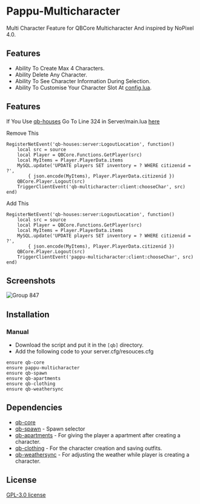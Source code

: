 # Pappu-Multicharacter
Multi Character Feature for QBCore Multicharacter And inspired by NoPixel 4.0. 

## Features
- Ability To Create Max 4 Characters.
- Ability Delete Any Character.
- Ability To See Character Information During Selection.
- Ability To Customise Your Character Slot At [config.lua](https://github.com/P4ScriptsFivem/pappu-multicharacter/blob/main/config.lua).

## Features
If You Use [qb-houses](https://github.com/qbcore-framework/qb-houses)
Go To Line 324 in Server/main.lua [here](https://github.com/qbcore-framework/qb-houses/blob/main/server/main.lua)

Remove This 
```
RegisterNetEvent('qb-houses:server:LogoutLocation', function()
    local src = source
    local Player = QBCore.Functions.GetPlayer(src)
    local MyItems = Player.PlayerData.items
    MySQL.update('UPDATE players SET inventory = ? WHERE citizenid = ?',
        { json.encode(MyItems), Player.PlayerData.citizenid })
    QBCore.Player.Logout(src)
    TriggerClientEvent('qb-multicharacter:client:chooseChar', src)
end)
```
Add This  
```
RegisterNetEvent('qb-houses:server:LogoutLocation', function()
    local src = source
    local Player = QBCore.Functions.GetPlayer(src)
    local MyItems = Player.PlayerData.items
    MySQL.update('UPDATE players SET inventory = ? WHERE citizenid = ?',
        { json.encode(MyItems), Player.PlayerData.citizenid })
    QBCore.Player.Logout(src)
    TriggerClientEvent('pappu-multicharacter:client:chooseChar', src)
end)
```

## Screenshots
![Group 847](https://github.com/P4ScriptsFivem/pappu-multicharacter/assets/120780563/9d7d768b-799f-4dfe-9567-62077479db63)


## Installation
### Manual
- Download the script and put it in the `[qb]` directory.
- Add the following code to your server.cfg/resouces.cfg
```
ensure qb-core
ensure pappu-multicharacter
ensure qb-spawn
ensure qb-apartments
ensure qb-clothing
ensure qb-weathersync
```
## Dependencies
- [qb-core](https://github.com/qbcore-framework/qb-core)
- [qb-spawn](https://github.com/qbcore-framework/qb-spawn) - Spawn selector
- [qb-apartments](https://github.com/qbcore-framework/qb-apartments) - For giving the player a apartment after creating a character.
- [qb-clothing](https://github.com/qbcore-framework/qb-clothing) - For the character creation and saving outfits.
- [qb-weathersync](https://github.com/qbcore-framework/qb-weathersync) - For adjusting the weather while player is creating a character.


## License
[GPL-3.0 license](LICENSE)
